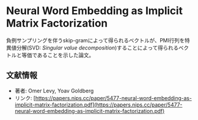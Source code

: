 # Neural Word Embedding as Implicit Matrix Factorization
負例サンプリングを伴うskip-gramによって得られるベクトルが、PMI行列を特異値分解(SVD: *Singular value decomposition*)することによって得られるベクトルと等価であることを示した論文。



## 文献情報

- 著者: Omer Levy, Yoav Goldberg
- リンク: [https://papers.nips.cc/paper/5477-neural-word-embedding-as-implicit-matrix-factorization.pdf](https://papers.nips.cc/paper/5477-neural-word-embedding-as-implicit-matrix-factorization.pdf)